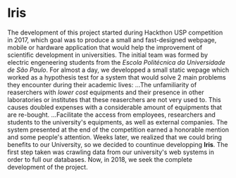 # Iris

  The development of this project started during Hackthon USP competition in 2017, which goal was to produce a small and fast-designed webpage, mobile or hardware application that would help the improvement of scientific development in universities.
  The initial team was formed by electric engeneering students from the _Escola Politécnica da Universidade de São Paulo_. For almost a day, we developped a small static wepage which worked as a hypothesis test for a system that would solve 2 main problems they encounter during their academic lives:
...The unfamiliarity of reaserchers with *lower cost* equipments and their presence in other laboratories or institutes that these reaserchers are not very used to. This causes doubled expenses with a considerable amount of equipments that are re-bought.
...Facilitate the access from employees, researchers and students to the university's equipments, as well as external companies.
  The system presented at the end of the competition earned a honorable mention and some people's attention.
  Weeks later, we realized that we could bring benefits to our University, so we decided to countinue developping **Iris**. The first step taken was crawling data from our university's web systems in order to full our databases. 
  Now, in 2018, we seek the complete development of the project.

